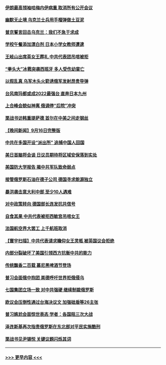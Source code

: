 #### [伊朗最高领袖哈梅内伊病重 取消所有公开会议](../pages/prog202/a103529705.md?t=09172001) 
#### [幽默无止境 乌克兰士兵用手榴弹做土豆泥](../pages/prog202/a103530592.md?t=09172001) 
#### [普京誓言回击乌克兰：我们不急于求成](../pages/prog202/a103530596.md?t=09172001) 
#### [学校午餐添加漂白剂 日本小学女教师遭逮](../pages/prog202/a103530573.md?t=09172001) 
#### [王岐山出席英女王葬礼 中共代表团吊唁被拒](../pages/prog202/a103530540.md?t=09172001) 
#### [“拳头大”冰雹突袭西班牙 多人受伤幼童亡](../pages/prog202/a103530551.md?t=09172001) 
#### [以假乱真 乌军木头火箭诱俄军发射昂贵导弹](../pages/prog202/a103530546.md?t=09172001) 
#### [台风南玛都或成2022最强台 直奔日本九州](../pages/prog202/a103530533.md?t=09172001) 
#### [上合峰会貌似神离 俄调停“后院”冲突](../pages/prog202/a103530513.md?t=09172001) 
#### [栗战书访韩重提萨德 首尔在中美之间走钢丝](../pages/prog202/a103530440.md?t=09172001) 
#### [【晚间新闻】9月16日完整版](../pages/prog202/a103530407.md?t=09172001) 
#### [中共在多国开设“派出所” 追捕中国人回国](../pages/prog202/a103530419.md?t=09172001) 
#### [美日首脑将会谈 日议员期待将区域安保落到实处](../pages/prog202/a103530290.md?t=09172001) 
#### [美国防大学报告 揭中共军队致命弱点](../pages/prog202/a103530288.md?t=09172001) 
#### [接管俄罗斯石油在德子公司 德国寻求能源独立](../pages/prog202/a103530283.md?t=09172001) 
#### [暴洪袭击意大利中部 至少10人遇难](../pages/prog202/a103530281.md?t=09172001) 
#### [对中政策转向 德国部长连发抗共信号](../pages/prog202/a103530279.md?t=09172001) 
#### [自食其果 中共代表被拒西敏宫吊唁女王](../pages/prog202/a103530277.md?t=09172001) 
#### [法国航空界大罢工 上千航班取消](../pages/prog202/a103530225.md?t=09172001) 
#### [【寰宇扫描】中共代表请求瞻仰女王灵柩 被英国议会拒绝](../pages/prog202/a103530138.md?t=09172001) 
#### [内部分裂破坏了美国引领西方抗衡中共的能力](../pages/prog202/a103530125.md?t=09172001) 
#### [传统飘香二百载 慕尼黑啤酒节登场](../pages/prog202/a103530045.md?t=09172001) 
#### [普习会面俄中抱团 美德呼吁世界拒俄侵乌](../pages/prog202/a103530067.md?t=09172001) 
#### [七国集团立场一致 对中共强硬 继续制裁俄罗斯](../pages/prog202/a103530031.md?t=09172001) 
#### [欧议会压倒性通过台海决议文 加强硅盾等26主张](../pages/prog202/a103530035.md?t=09172001) 
#### [普习尴尬会面惊世表态 学者：各国阻三次大战](../pages/prog202/a103530027.md?t=09172001) 
#### [泽连斯基再次指责俄罗斯在东北部对平民实施酷刑](../pages/prog202/a103530057.md?t=09172001) 
#### [栗战书见尹锡悦 关键议题闪烁其词](../pages/prog202/a103530029.md?t=09172001) 

----
#### [ >>> 更早内容 <<< ](../indexes/prog202-earlier.md)

